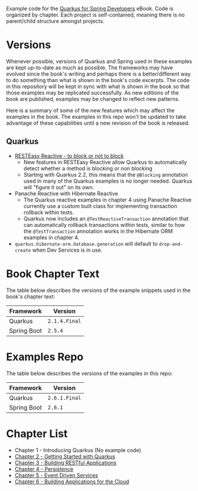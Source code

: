 Example code for the [Quarkus for Spring Developers](https://red.ht/quarkus-spring-devs) eBook. Code is organized by chapter. Each project is self-contained, meaning there is no parent/child structure amongst projects.

# Versions
Whenever possible, versions of Quarkus and Spring used in these examples are kept up-to-date as much as possible. The frameworks may have evolved since the book's writing and perhaps there is a better/different way to do something than what is shown in the book's code excerpts. The code in this repository will be kept in sync with what is shown in the book so that those examples may be replicated successfully. As new editions of the book are published, examples may be changed to reflect new patterns.

Here is a summary of some of the new features which may affect the examples in the book. The examples in this repo won't be updated to take advantage of these capabilities until a new revision of the book is released.

## Quarkus
- [RESTEasy Reactive - to block or not to block](https://quarkus.io/blog/resteasy-reactive-smart-dispatch/)
    - New features in RESTEasy Reactive allow Quarkus to automatically detect whether a method is blocking or non blocking
    - Starting with Quarkus 2.2, this means that the `@Blocking` annotation used in many of the Quarkus examples is no longer needed. Quarkus will "figure it out" on its own.
- Panache Reactive with Hibernate Reactive
    - The Quarkus reactive examples in chapter 4 using Panache Reactive currently use a custom built class for implementing transaction rollback within tests.
    - Quarkus now includes an `@TestReactiveTransaction` annotation that can automatically rollback transactions within tests, similar to how the `@TestTransaction` annotation works in the Hibernate ORM examples in chapter 4.
- `quarkus.hibernate-orm.database.generation` will default to `drop-and-create` when Dev Services is in use.

# Book Chapter Text
The table below describes the versions of the example snippets used in the book's chapter text:

| Framework | Version |
| --------- | ------- |
| Quarkus   | `2.1.4.Final` |
| Spring Boot | `2.5.4` |

# Examples Repo
The table below describes the versions of the examples in this repo:

| Framework | Version |
| --------- | ------- |
| Quarkus   | `2.6.1.Final` |
| Spring Boot | `2.6.1` |

# Chapter List
- Chapter 1 - Introducing Quarkus (No example code)
- [Chapter 2 - Getting Started with Quarkus](chapter-2/README.md)
- [Chapter 3 - Building RESTful Applications](chapter-3/)
- [Chapter 4 - Persistence](chapter-4/)
- [Chapter 5 - Event Driven Services](chapter-5/)
- [Chapter 6 - Building Applications for the Cloud](chapter-6/)
